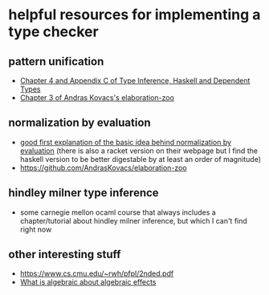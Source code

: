 # helpful resources for implementing a type checker

## pattern unification
- [Chapter 4 and Appendix C of Type Inference, Haskell and Dependent Types](https://adam.gundry.co.uk/pub/thesis/thesis-2013-12-03.pdf)
- [Chapter 3 of Andras Kovacs's elaboration-zoo](https://github.com/AndrasKovacs/elaboration-zoo/tree/master/03-holes)
## normalization by evaluation
- [good first explanation of the basic idea behind normalization by evaluation](https://davidchristiansen.dk/tutorials/implementing-types-hs.pdf) (there is also a racket version on their webpage but I find the haskell version to be better digestable by at least an order of magnitude)
- https://github.com/AndrasKovacs/elaboration-zoo

## hindley milner type inference
- some carnegie mellon ocaml course that always includes a chapter/tutorial about hindley milner inference, but which I can't find right now


## other interesting stuff
- https://www.cs.cmu.edu/~rwh/pfpl/2nded.pdf
- [What is algebraic about algebraic effects](https://www.eff-lang.org/handlers-tutorial.pdf)
